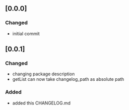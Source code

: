 ## [0.0.0]
### Changed
 - initial commit

## [0.0.1]
### Changed
 - changing package description
 - getList can now take changelog_path as absolute path
### Added
 - added this CHANGELOG.md 
